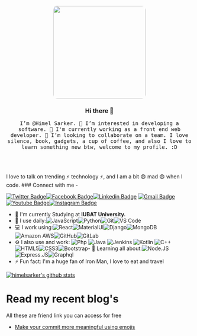 
<p align="center">
<img style="border-radius: 10px" src="Himel.jpeg" width="250px">

<h3 align="center">
Hi there 👋
</h3>

<samp>
    <p align="center"> I’m @Himel Sarker. 👀 I’m interested in developing a software.  🌱 I'm currently working as a front end web developer. 💞️ I’m looking to collaborate on a team. I love silence, book, gadgets, a cup of coffee, and also I love to learn something new btw, welcome to my profile. :D</p>
</samp>
</p>

<!---
Himel-Sarker1/Himel-Sarker1 is a ✨ special ✨ repository because its `README.md` (this file) appears on your GitHub profile.
You can click the Preview link to take a look at your changes.
--->

<br/>
<br/>


I love to talk on trending ⚡ technology ⚡, and I am a bit 😄 mad 😄 when I code. ### Connect with me -

[![Twitter Badge](https://img.shields.io/badge/-himelsarker-blue?style=plastic&logo=Twitter&logoColor=white&link=https://twitter.com/himel_sarker1/)](https://twitter.com/himel_sarker1/)[![Facebook Badge](https://img.shields.io/badge/-himelsarker-blue?style=plastic&logo=Facebook&logoColor=white&link=https://www.Himelsarker01.com/in/Himelsarker01/)](https://www.facebook.com/in/Himelsarker01/)[![Linkedin Badge](https://img.shields.io/badge/-himelsarker-blue?style=plastic&logo=Linkedin&logoColor=white&link=https://www.linkedin.com/in/himel-sarker-7738b9180/)](https://www.linkedin.com/in/himel-sarker-7738b9180/)
[![Gmail Badge](https://img.shields.io/badge/-himelsarker85@gmail.com-c14438?style=plastic&logo=Gmail&logoColor=white&link=mailto:himelsarker85@gmail.com)](mailto:himelsarker85@gmail.com)[![Youtube Badge](https://img.shields.io/badge/-LearnFacts%20HS-darkred?style=plastic&logo=youtube&logoColor=white&link=https://www.youtube.com/channel/UCvgO4R1FmaH8UFoaJ8uS_yA)](https://www.youtube.com/channel/UCvgO4R1FmaH8UFoaJ8uS_yA)[![Instagram Badge](https://img.shields.io/badge/-himelsarker-purple?style=plastic&logo=instagram&logoColor=white&link=https://instagram.com/himel_sarker1/)](https://instagram.com/himel_sarker1)

- 🏢 I'm currently Studying at **IUBAT University.**
- 🚀 I use daily:![JavaScript](https://img.shields.io/badge/-JavaScript-black?style=plastic&logo=javascript)![Python](https://img.shields.io/badge/-Python-8fcfd1?style=plastic&logo=Python)![Git](https://img.shields.io/badge/-Git-black?style=plastic&logo=git)![VS Code](https://img.shields.io/badge/-VS%20Code-007ACC?style=plastic&logo=visual-studio-code)
- 💻 I work using:![React](https://img.shields.io/badge/-React-3b2e5a?style=plastic&logo=react)![MaterialUI](https://img.shields.io/badge/-MatrialUI-0081CB?style=plastic&logo=material-UI)![Django](https://img.shields.io/badge/-Django-092E20?style=plastic&logo=Django)![MongoDB](https://img.shields.io/badge/-MongoDB-black?style=plastic&logo=mongodb)![Amazon AWS](https://img.shields.io/badge/Amazon%20AWS-232F3E?style=plastic&logo=amazon-aws)![GitHub](https://img.shields.io/badge/-GitHub-181717?style=plastic&logo=github)![GitLab](https://img.shields.io/badge/-GitLab-FCA121?style=plastic&logo=gitlab)
- ⚙️ I also use and work: ![Php](https://img.shields.io/badge/-php-394989?style=plastic&logo=php) ![Java](https://img.shields.io/badge/-java-3f4441?style=plastic&logo=java) ![Jenkins](https://img.shields.io/badge/-Jenkins-black?style=plastic&logo=Jenkins) ![Kotlin](https://img.shields.io/badge/-kotlin-006a71?style=plastic&logo=kotlin) ![C++](https://img.shields.io/badge/-C++-00599C?style=plastic&logo=c)![HTML5](https://img.shields.io/badge/-HTML5-E34F26?style=plastic&logo=html5&logoColor=white)![CSS3](https://img.shields.io/badge/-CSS3-1572B6?style=plastic&logo=css3)![Bootstrap](https://img.shields.io/badge/-Bootstrap-563D7C?style=plastic&logo=bootstrap)- 🌱 Learning all about:![Node.JS](https://img.shields.io/badge/-Node.JS-black?style=plastic&logo=Node.js) ![Express.JS](https://img.shields.io/badge/-Express.JS-c7b198?style=plastic&logo=Express.JS)![Graphql](https://img.shields.io/badge/-Graphql-E10098?style=plastic&logo=Graphql)
- ⚡️ Fun fact: I'm a huge fan of Iron Man, I love to eat and travel


[![himelsarker's github stats](https://github-readme-stats.vercel.app/api?username=Himel-Sarker1&theme=dark&show_icons=true)](https://github.com/Himel-Sarker1)
# Read my recent blog's
All these are friend link you can access for free

- [Make your commit more meaningful using emojis](https://)


